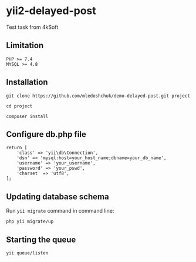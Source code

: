 yii2-delayed-post
==============

Test task from 4kSoft

Limitation
------------
```
PHP >= 7.4
MYSQL >= 4.8
```
Installation
------------
```
git clone https://github.com/mledoshchuk/demo-delayed-post.git project

cd project

composer install
```
Configure db.php file
---------------------
```
return [
    'class' => 'yii\db\Connection',
    'dsn' => 'mysql:host=your_host_name;dbname=your_db_name',
    'username' => 'your_username',
    'password' => 'your_pswd',
    'charset' => 'utf8',
];

```
Updating database schema
------------------------

Run `yii migrate` command in command line:

```
php yii migrate/up
```

Starting the queue
-------------------------

```
yii queue/listen
```
